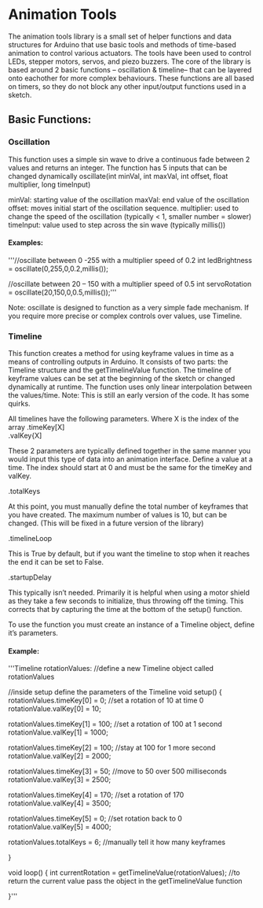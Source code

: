 # Animation Tools

The animation tools library is a small set of helper functions and data structures for Arduino that use basic tools and methods of time-based animation to control various actuators.  The tools have been used to control LEDs, stepper motors, servos, and piezo buzzers.  The core of the library is based around 2 basic functions – oscillation & timeline– that can be layered onto eachother for more complex behaviours.  These functions are all based on timers, so they do not block any other input/output functions used in a sketch.

## Basic Functions:

### Oscillation
This function uses a simple sin wave to drive a continuous fade between 2 values and returns an integer.  The function has 5 inputs that can be changed dynamically
oscillate(int minVal, int maxVal, int offset, float multiplier, long timeInput)

minVal: starting value of the oscillation
maxVal: end value of the oscillation
offset: moves initial start of the oscillation sequence. 
multiplier:  used to change the speed of the oscillation (typically < 1, smaller number = slower)
timeInput: value used to step across the sin wave (typically millis())

#### Examples:

'''//oscillate between 0 -255 with a multiplier speed of 0.2
int ledBrightness = oscillate(0,255,0,0.2,millis());

//oscillate between 20 – 150 with a multiplier speed of 0.5 
int servoRotation = oscillate(20,150,0,0.5,millis());'''


Note: oscillate is designed to function as a very simple fade mechanism. If you require more precise or complex controls over values, use Timeline.


### Timeline
This function creates a method for using keyframe values in time as a means of controlling outputs in Arduino.  It consists of two parts: the Timeline structure and the getTimelineValue function.  The timeline of keyframe values can be set at the beginning of the sketch or changed dynamically at runtime.  The function uses only linear interpolation between the values/time. Note: This is still an early version of the code. It has some quirks.

All timelines have the following parameters. Where X is the index of the array
.timeKey[X]  
.valKey{X]

These 2 parameters are typically defined together in the same manner you would input this type of data into an animation interface.  Define a value at a time.   The index should start at 0 and must be the same for the timeKey and valKey.

.totalKeys

At this point, you must manually define the total number of keyframes that you have created.  The maximum number of values is 10, but can be changed. (This will be fixed in a future version of the library)

.timelineLoop

This is True by default, but if you want the timeline to stop when it reaches the end it can be set to False.

.startupDelay

This typically isn’t needed. Primarily it is helpful when using a motor shield as they take a few seconds to initialize, thus throwing off the timing.  This corrects that by capturing the time at the bottom of the setup() function.


To use the function you must create an instance of a Timeline object, define it’s parameters.

#### Example:

'''Timeline rotationValues:  //define a new Timeline object called rotationValues


//inside setup define the parameters of the Timeline
void setup()
{
rotationValues.timeKey[0] = 0;   //set a rotation of 10 at time 0
rotationValue.valKey[0] = 10;

rotationValues.timeKey[1] = 100;   //set a rotation of 100 at 1 second
rotationValue.valKey[1] = 1000;

rotationValues.timeKey[2] = 100;   //stay at 100 for 1 more second
rotationValue.valKey[2] = 2000;

rotationValues.timeKey[3] = 50;   //move to 50 over 500 milliseconds
rotationValue.valKey[3] = 2500;

rotationValues.timeKey[4] = 170;   //set a rotation of 170
rotationValue.valKey[4] = 3500;

rotationValues.timeKey[5] = 0;   //set rotation back to 0
rotationValue.valKey[5] = 4000;

rotationValues.totalKeys = 6;   //manually tell it how many keyframes

}

void loop()
{
int currentRotation = getTimelineValue(rotationValues); //to return the current value pass the object in the getTimelineValue function

}'''
